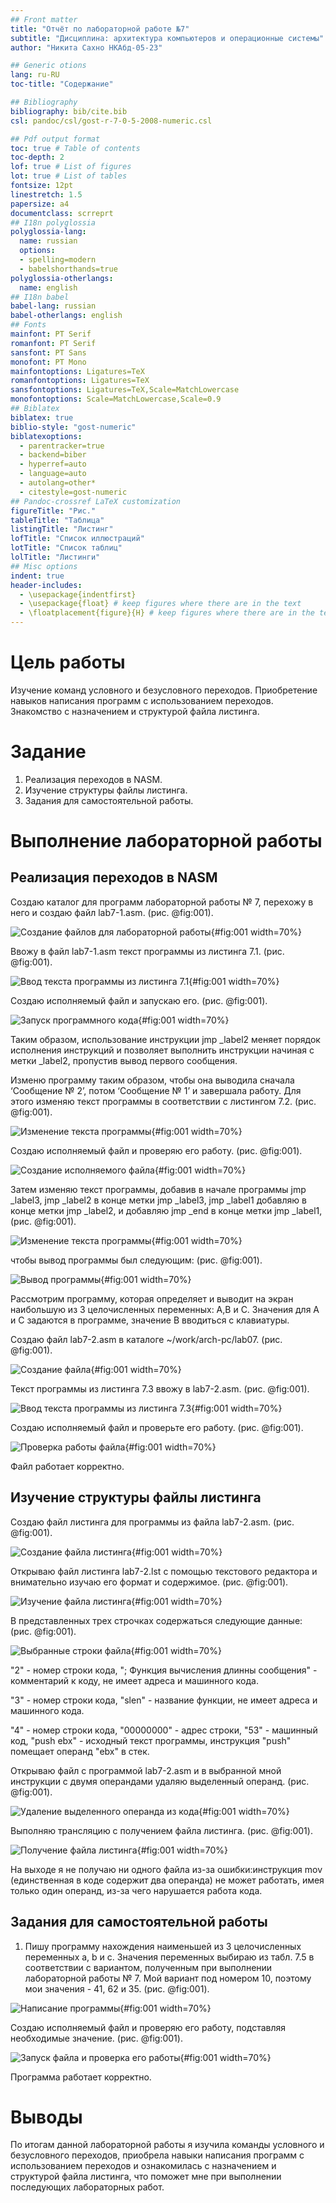```yaml
---
## Front matter
title: "Отчёт по лабораторной работе №7"
subtitle: "Дисциплина: архитектура компьютеров и операционные системы"
author: "Никита Сахно НКАбд-05-23"

## Generic otions
lang: ru-RU
toc-title: "Содержание"

## Bibliography
bibliography: bib/cite.bib
csl: pandoc/csl/gost-r-7-0-5-2008-numeric.csl

## Pdf output format
toc: true # Table of contents
toc-depth: 2
lof: true # List of figures
lot: true # List of tables
fontsize: 12pt
linestretch: 1.5
papersize: a4
documentclass: scrreprt
## I18n polyglossia
polyglossia-lang:
  name: russian
  options:
  - spelling=modern
  - babelshorthands=true
polyglossia-otherlangs:
  name: english
## I18n babel
babel-lang: russian
babel-otherlangs: english
## Fonts
mainfont: PT Serif
romanfont: PT Serif
sansfont: PT Sans
monofont: PT Mono
mainfontoptions: Ligatures=TeX
romanfontoptions: Ligatures=TeX
sansfontoptions: Ligatures=TeX,Scale=MatchLowercase
monofontoptions: Scale=MatchLowercase,Scale=0.9
## Biblatex
biblatex: true
biblio-style: "gost-numeric"
biblatexoptions:
  - parentracker=true
  - backend=biber
  - hyperref=auto
  - language=auto
  - autolang=other*
  - citestyle=gost-numeric
## Pandoc-crossref LaTeX customization
figureTitle: "Рис."
tableTitle: "Таблица"
listingTitle: "Листинг"
lofTitle: "Список иллюстраций"
lotTitle: "Список таблиц"
lolTitle: "Листинги"
## Misc options
indent: true
header-includes:
  - \usepackage{indentfirst}
  - \usepackage{float} # keep figures where there are in the text
  - \floatplacement{figure}{H} # keep figures where there are in the text
---
```


# Цель работы

Изучение команд условного и безусловного переходов. Приобретение навыков написания
программ с использованием переходов. Знакомство с назначением и структурой файла
листинга.

# Задание

1. Реализация переходов в NASM.
2. Изучение структуры файлы листинга.
3. Задания для самостоятельной работы.


# Выполнение лабораторной работы

## **Реализация переходов в NASM**

Создаю каталог для программ лабораторной работы № 7, перехожу в него и создаю файл lab7-1.asm. (рис. @fig:001).

![Создание файлов для лабораторной работы](image/1.bmp){#fig:001 width=70%}

Ввожу в файл lab7-1.asm текст программы из листинга 7.1. (рис. @fig:001).

![Ввод текста программы из листинга 7.1](image/2.bmp){#fig:001 width=70%}

Создаю исполняемый файл и запускаю его. (рис. @fig:001).

![Запуск программного кода](image/3.bmp){#fig:001 width=70%}

Таким образом, использование инструкции jmp _label2 меняет порядок исполнения
инструкций и позволяет выполнить инструкции начиная с метки _label2, пропустив вывод
первого сообщения.

Изменю программу таким образом, чтобы она выводила сначала ‘Сообщение № 2’, потом ‘Сообщение № 1’ и завершала работу. Для этого изменяю текст программы в соответствии с листингом 7.2. (рис. @fig:001).

![Изменение текста программы](image/4.bmp){#fig:001 width=70%}

Создаю исполняемый файл и проверяю его работу. (рис. @fig:001).

![Создание исполняемого файла](image/5.bmp){#fig:001 width=70%}

Затем изменяю текст программы, добавив в начале программы jmp _label3, jmp _label2 в конце метки jmp _label3, jmp _label1 добавляю в конце метки jmp _label2, и добавляю jmp _end в конце метки jmp _label1, (рис. @fig:001).

![Изменение текста программы](image/6.bmp){#fig:001 width=70%}

чтобы вывод программы был следующим: (рис. @fig:001).

![Вывод программы](image/7.bmp){#fig:001 width=70%}

Рассмотрим программу, которая определяет и выводит на экран наибольшую из 3 целочисленных переменных: A,B и C. Значения для A и C задаются в программе, значение B вводиться с клавиатуры.

Создаю файл lab7-2.asm в каталоге ~/work/arch-pc/lab07. (рис. @fig:001).

![Создание файла](image/8.bmp){#fig:001 width=70%}

Текст программы из листинга 7.3 ввожу в lab7-2.asm. (рис. @fig:001).

![Ввод текста программы из листинга 7.3](image/9.bmp){#fig:001 width=70%}

Создаю исполняемый файл и проверьте его работу. (рис. @fig:001).

![Проверка работы файла](image/10.bmp){#fig:001 width=70%}

Файл работает корректно.

## **Изучение структуры файлы листинга**

Создаю файл листинга для программы из файла lab7-2.asm. (рис. @fig:001).

![Создание файла листинга](image/11.bmp){#fig:001 width=70%}

Открываю файл листинга lab7-2.lst с помощью текстового редактора и внимательно изучаю его формат и содержимое. (рис. @fig:001).

![Изучение файла листинга](image/12.bmp){#fig:001 width=70%}

В представленных трех строчках содержаться следующие данные: (рис. @fig:001).

![Выбранные строки файла](image/13.bmp){#fig:001 width=70%}

"2" - номер строки кода, "; Функция вычисления длинны сообщения" - комментарий к коду, не имеет адреса и машинного кода.

"3" - номер строки кода, "slen" - название функции, не имеет адреса и машинного кода.

"4" - номер строки кода, "00000000" - адрес строки, "53" - машинный код, "push ebx" - исходный текст программы, инструкция "push" помещает операнд "ebx" в стек.

Открываю файл с программой lab7-2.asm и в выбранной мной инструкции с двумя операндами удаляю выделенный операнд. (рис. @fig:001).

![Удаление выделенного операнда из кода](image/14.bmp){#fig:001 width=70%}

Выполняю трансляцию с получением файла листинга. (рис. @fig:001).

![Получение файла листинга](image/15.bmp){#fig:001 width=70%}

На выходе я не получаю ни одного файла из-за ошибки:инструкция mov 
(единственная в коде содержит два операнда) не может работать, имея только один операнд, из-за чего нарушается работа кода.

## **Задания для самостоятельной работы**

1. Пишу программу нахождения наименьшей из 3 целочисленных переменных a, b и c.
Значения переменных выбираю из табл. 7.5 в соответствии с вариантом, полученным
при выполнении лабораторной работы № 7. Мой вариант под номером 10, поэтому мои значения - 41, 62 и 35. (рис. @fig:001).

![Написание программы](image/16.bmp){#fig:001 width=70%}

Создаю исполняемый файл и проверяю его работу, подставляя необходимые значение. (рис. @fig:001).

![Запуск файла и проверка его работы](image/17.bmp){#fig:001 width=70%}

Программа работает корректно.


# Выводы

По итогам данной лабораторной работы я изучила команды условного и безусловного переходов, приобрела навыки написания программ с использованием переходов и  ознакомилась с назначением и структурой файла листинга, что поможет мне при выполнении последующих лабораторных работ.

